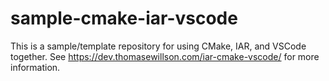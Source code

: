 # sample-cmake-iar-vscode

This is a sample/template repository for using CMake, IAR, and VSCode together. See <https://dev.thomasewillson.com/iar-cmake-vscode/> for more information.
